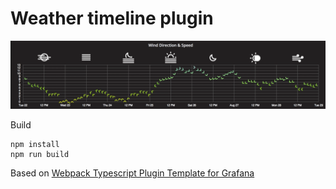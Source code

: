 # Weather timeline plugin

![Main screenshot](https://github.com/CorpGlory/grafana-ico-line-plugin/blob/master/src/screenshots/main.png)

Build

```
npm install
npm run build
```

Based on [Webpack Typescript Plugin Template for Grafana](https://github.com/CorpGlory/grafana-plugin-template-webpack-typescript)
